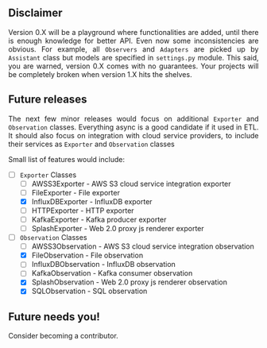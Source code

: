 ## Disclaimer
<p style="text-align: justify">Version 0.X will be a playground where
functionalities are added, until there is enough knowledge for better API.
Even now some inconsistencies are obvious. For example, all
<code>Observers</code> and <code>Adapters</code> are picked up by
<code>Assistant</code> class but models are specified in
<code>settings.py</code> module. This said, you are warned, version 0.X
comes with no guarantees. Your projects will be completely broken when
version 1.X hits the shelves.</p>

## Future releases
<p style="text-align: justify">The next few minor releases would focus on
additional <code>Exporter</code> and <code>Observation</code> classes.
Everything async is a good candidate if it used in ETL. It should also focus on
integration with cloud service providers, to include their services as
<code>Exporter</code> and <code>Observation</code> classes</p>

<p style="text-align: justify">Small list of features would include:</p>

- [ ] `Exporter` Classes
    * [ ] AWSS3Exporter - AWS S3 cloud service integration exporter
    * [ ] FileExporter - File exporter
    * [x] InfluxDBExporter - InfluxDB exporter
    * [ ] HTTPExporter - HTTP exporter
    * [ ] KafkaExporter - Kafka producer exporter
    * [ ] SplashExporter - Web 2.0 proxy js renderer exporter
- [ ] `Observation` Classes
    * [ ] AWSS3Observation - AWS S3 cloud service integration observation
    * [x] FileObservation - File observation
    * [ ] InfluxDBObservation - InfluxDB observation
    * [ ] KafkaObservation - Kafka consumer observation
    * [x] SplashObservation - Web 2.0 proxy js renderer observation
    * [x] SQLObservation - SQL observation

## Future needs you!
<p style="text-align: justify">Consider becoming a contributor.</p>
